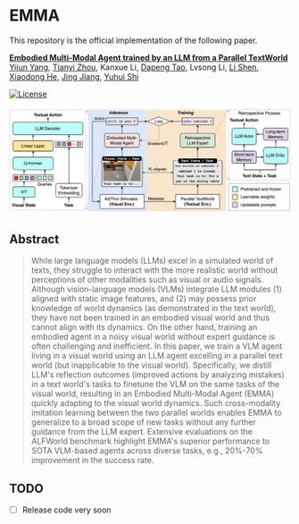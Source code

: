 # EMMA

This repository is the official implementation of the following paper.

**[Embodied Multi-Modal Agent trained by an LLM from a Parallel TextWorld]()**
<br/>
[Yijun Yang](https://scholar.google.com/citations?user=X0quXnsAAAAJ&hl=en), [Tianyi Zhou](https://tianyizhou.github.io/), Kanxue Li, [Dapeng Tao](https://scholar.google.com/citations?user=AQzS40gAAAAJ&hl=en), Lvsong Li, [Li Shen](https://sites.google.com/site/mathshenli/home), [Xiaodong He](https://scholar.google.com/citations?user=W5WbqgoAAAAJ&hl=en), [Jing Jiang](https://profiles.uts.edu.au/Jing.Jiang), [Yuhui Shi](https://scholar.google.com/citations?user=xSvAHWgAAAAJ&hl=en)
<br/>

[![License](https://img.shields.io/badge/License-MIT-blue)](https://opensource.org/license/mit/) 
<!-- [![arXiv](https://img.shields.io/badge/arXiv-2311.14603-b31b1b.svg)]() -->


![](assets/agent_architecture.png)


## Abstract
> While large language models (LLMs) excel in a simulated world of texts, they struggle to interact with the more realistic world without perceptions of other modalities such as visual or audio signals. Although vision-language models (VLMs) integrate LLM modules (1) aligned with static image features, and (2) may possess prior knowledge of world dynamics (as demonstrated in the text world), they have not been trained in an embodied visual world and thus cannot align with its dynamics. On the other hand, training an embodied agent in a noisy visual world without expert guidance is often challenging and inefficient. In this paper, we train a VLM agent living in a visual world using an LLM agent excelling in a parallel text world (but inapplicable to the visual world). Specifically, we distill LLM's reflection outcomes (improved actions by analyzing mistakes) in a text world's tasks to finetune the VLM on the same tasks of the visual world, resulting in an Embodied Multi-Modal Agent (EMMA) quickly adapting to the visual world dynamics. Such cross-modality imitation learning between the two parallel worlds enables EMMA to generalize to a broad scope of new tasks without any further guidance from the LLM expert. Extensive evaluations on the ALFWorld benchmark highlight EMMA's superior performance to SOTA VLM-based agents across diverse tasks, e.g., 20%-70% improvement in the success rate.


## TODO
- [ ] Release code very soon
